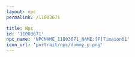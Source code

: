```yaml
---
layout: npc
permalink: /11003671

title: Npc
id: '11003671'
npc_name: 'NPCNAME_11003671_NAME:[F]Timaion01'
icon_url: 'portrait/npc/dummy_p.png'
---
```

